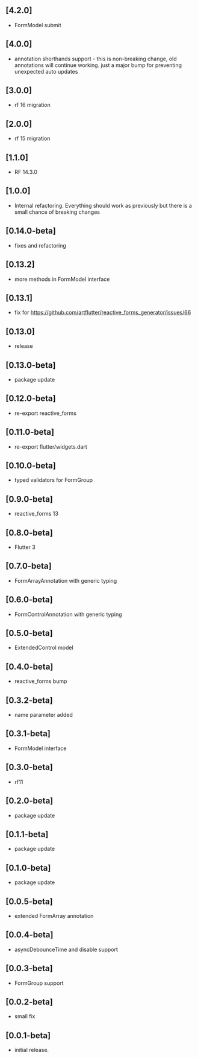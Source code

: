 ## [4.2.0]

* FormModel submit

## [4.0.0]

* annotation shorthands support - this is non-breaking change, old annotations will continue working.
  just a major bump for preventing unexpected auto updates

## [3.0.0]

* rf 16 migration

## [2.0.0]

* rf 15 migration

## [1.1.0]

* RF 14.3.0

## [1.0.0]

* Internal refactoring. Everything should work as previously but there is a small chance of breaking changes

## [0.14.0-beta]

* fixes and refactoring

## [0.13.2]

* more methods in FormModel interface

## [0.13.1]

* fix for https://github.com/artflutter/reactive_forms_generator/issues/66

## [0.13.0]

* release

## [0.13.0-beta]

* package update

## [0.12.0-beta]

* re-export reactive_forms

## [0.11.0-beta]

* re-export flutter/widgets.dart

## [0.10.0-beta]

* typed validators for FormGroup

## [0.9.0-beta]

* reactive_forms 13

## [0.8.0-beta]

* Flutter 3

## [0.7.0-beta]

* FormArrayAnnotation with generic typing

## [0.6.0-beta]

* FormControlAnnotation with generic typing

## [0.5.0-beta]

* ExtendedControl model

## [0.4.0-beta]

* reactive_forms bump

## [0.3.2-beta]

* name parameter added

## [0.3.1-beta]

* FormModel interface

## [0.3.0-beta]

* rf11

## [0.2.0-beta]

* package update

## [0.1.1-beta]

* package update

## [0.1.0-beta]

* package update

## [0.0.5-beta]

* extended FormArray annotation

## [0.0.4-beta]

* asyncDebounceTime and disable support

## [0.0.3-beta]

* FormGroup support

## [0.0.2-beta]

* small fix

## [0.0.1-beta]

* initial release.
